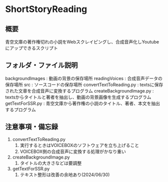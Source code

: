 # ShortStoryReading
## 概要
  青空文庫の著作権切れの小説をWebスクレイピングし、合成音声化しYoutubeにアップできるスクリプト

## フォルダ・ファイル説明
  backgroundImages : 動画の背景の保存場所
  readingVoices :    合成音声データの保存場所
  src : ソースコードの保存場所
    convertTextToReading.py : textsに保存された文章を合成音声に変換するプログラム
    createBackgroundImage.py : textsからタイトルと著者を抽出し、動画の背景画像を生成するプログラム
    getTextForSSR.py : 青空文庫から著作権の小説のタイトル、著者、本文を抽出するプログラム

## 注意事項・備忘録
  1. convertTextToReading.py
     1. 実行するときはVOICEBOXのソフトウェアを立ち上げること
     1. VOICEBOX側の合成音声に変換する処理がかなり重い
  1. createBackgroundImage.py
     1. タイトルの大きさなどは要調整
  1. getTextForSSR.py
     1. テキスト整形は改善の余地あり(2024/06/30)
